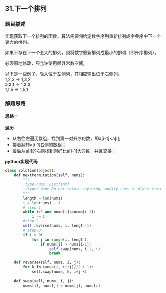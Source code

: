## 31.下一个排列
### 题目描述
实现获取下一个排列的函数，算法需要将给定数字序列重新排列成字典序中下一个更大的排列。

如果不存在下一个更大的排列，则将数字重新排列成最小的排列（即升序排列）。

必须原地修改，只允许使用额外常数空间。

以下是一些例子，输入位于左侧列，其相应输出位于右侧列。  
1,2,3 → 1,3,2  
3,2,1 → 1,2,3  
1,1,5 → 1,5,1  

### 解题思路
#### 思路一
**遍历**
- 从右往左遍历数组，找到第一对升序的数，即a[i-1]<a[i];
- 接着翻转a[i-1]右侧的数组；
- 最后从a[i]的右侧找到刚好比a[i-1]大的数，并且交换；


**python实现代码**
```python
class Solution(object):
    def nextPermutation(self, nums):
        """
        :type nums: List[int]
        :rtype: None Do not return anything, modify nums in-place instead.
        """
        length = len(nums)
        i = len(nums) - 1
        # step-1
        while i>0 and nums[i]<=nums[i-1]:
            i -= 1
        #step-2
        self.reverse(nums, i, length-1)
        # step-3
        if i > 0:
            for j in range(i, length):
                if nums[j] > nums[i-1]:
                    self.swap(nums, i-1, j)
                    break
        
    def reverse(self, nums, i, j):
        for k in range(i, (i+j)//2 + 1):
            self.swap(nums, k, i+j-k)
        
    def swap(self, nums, i, j):
        nums[i], nums[j] = nums[j], nums[i]
```

